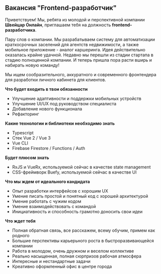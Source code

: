 ## Вакансия "Frontend-разработчик"

Приветствуем! Мы, ребята из молодой и перспективной компании **Швейцар Онлайн**, приглашаем тебя на должность **frontend-разработчика**.

Пару слов о компании. Мы разрабатываем систему для автоматизации краткосрочных заселений для агентств недвижимости, а также мобильное приложение - аналог каршеринга. Идея действительно оказалась крайне удачной. Недавно мы перешли из стадии стартапа в стадию полноценной компании. И теперь пришла пора расти вширь и набирать новую команду!

Мы ищем сообразительного, аккуратного и современного фронтендера для разработки личного кабинета для клиентов.

**Что будет входить в твои обязанности**

- Улучшение адаптивности и поддержки мобильных устройств
- Улучшение UI/UX под руководством специалиста 
- Добавление нового функционала
- Рефакторинг

**Какие технологии и библиотеки необходимо знать**

- Typescript
- Стек Vue 2 / Vue 3
- Vue CLI
- Firebase Firestore / Functions / Auth 

**Будет плюсом знать**

- RxJS и VueRx, используемой сейчас в качестве state management
- CSS-фреймворк Buefy, используемой сейчас в качестве UI

**Что мы ждем от идеального кандидата**

- Опыт разработки интерфейсов с хорошим UX
- Умение писать простой и понятный код с хорошей архитектурой
- Умение работать с чужим кодом
- Умение взаимодействовать с командой
- Инициативность и способность грамотно доносить свои идеи

**Что ждет тебя**

- Полная обратная связь, все расскажем, всему обучим, примем как родного
- Большие перспективы карьерьного роста в быстроразвивающейся компании
- Работа в молодом, очень дружном и веселом коллективе
- Реально насыщенная, полная сюрпризов рабочая атмосфера
- Интересные и нестандартные задачи
- Креативно оформленный офис в центре города
